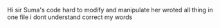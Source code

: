 Hi sir Suma's code hard to modify and manipulate her wroted all thing in one file i dont understand correct my words
